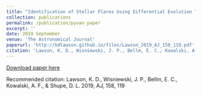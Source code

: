```yaml
---
title: "Identification of Stellar Flares Using Differential Evolution Template Optimization"
collection: publications
permalink: /publication/pyvan_paper
excerpt: ''
date: 2019 September
venue: 'The Astronomical Journal'
paperurl: 'http://kdlawson.github.io/files/Lawson_2019_AJ_158_119.pdf'
citation: 'Lawson, K. D., Wisniewski, J. P., Bellm, E. C., Kowalski, A. F., \& Shupe, D. L. 2019, AJ, 158, 119'
---
```

[Download paper here](http://kdlawson.github.io/files/Lawson_2019_AJ_158_119.pdf)

Recommended citation: Lawson, K. D., Wisniewski, J. P., Bellm, E. C., Kowalski, A. F., \& Shupe, D. L. 2019, AJ, 158, 119
